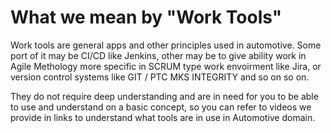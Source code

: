 <h1>What we mean by "Work Tools"</h1>
Work tools are general apps and other principles used in automotive. Some port of it may be CI/CD like Jenkins, other may be to give ability work in Agile Methology more specific in SCRUM type work envoirment like Jira, or version control systems like GIT / PTC MKS INTEGRITY and so on so on.

They do not require deep understanding and are in need for you to be able to use and understand on a basic concept, so you can refer to videos we provide in links to understand what tools are in use in Automotive domain.
